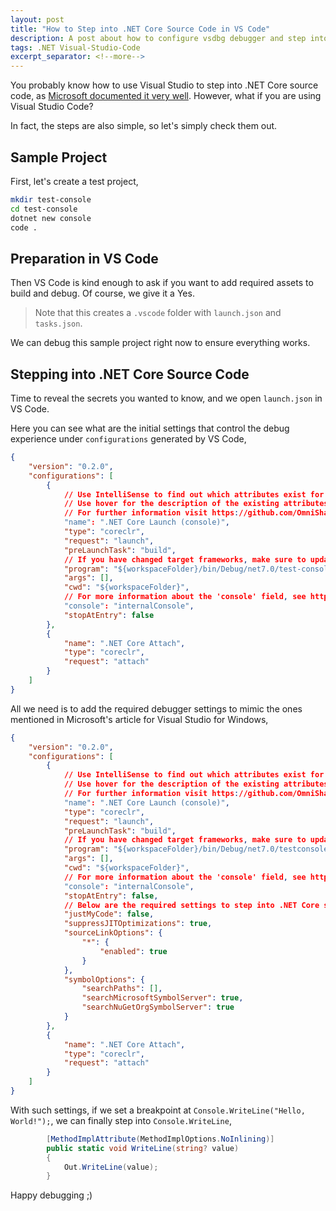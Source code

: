 ```yaml
---
layout: post
title: "How to Step into .NET Core Source Code in VS Code"
description: A post about how to configure vsdbg debugger and step into .NET Core source code in Visual Studio Code
tags: .NET Visual-Studio-Code
excerpt_separator: <!--more-->
---
```


You probably know how to use Visual Studio to step into .NET Core source code, as [Microsoft documented it very well](https://learn.microsoft.com/aspnet/core/test/debug-aspnetcore-source?view=aspnetcore-7.0). However, what if you are using Visual Studio Code?
<!--more-->

In fact, the steps are also simple, so let's simply check them out.

## Sample Project
First, let's create a test project,

``` bash
mkdir test-console
cd test-console
dotnet new console
code .
```

## Preparation in VS Code
Then VS Code is kind enough to ask if you want to add required assets to build and debug. Of course, we give it a Yes.

> Note that this creates a `.vscode` folder with `launch.json` and `tasks.json`.

We can debug this sample project right now to ensure everything works.

## Stepping into .NET Core Source Code
Time to reveal the secrets you wanted to know, and we open `launch.json` in VS Code.

Here you can see what are the initial settings that control the debug experience under `configurations` generated by VS Code,

``` json
{
    "version": "0.2.0",
    "configurations": [
        {
            // Use IntelliSense to find out which attributes exist for C# debugging
            // Use hover for the description of the existing attributes
            // For further information visit https://github.com/OmniSharp/omnisharp-vscode/blob/master/debugger-launchjson.md
            "name": ".NET Core Launch (console)",
            "type": "coreclr",
            "request": "launch",
            "preLaunchTask": "build",
            // If you have changed target frameworks, make sure to update the program path.
            "program": "${workspaceFolder}/bin/Debug/net7.0/test-console.dll",
            "args": [],
            "cwd": "${workspaceFolder}",
            // For more information about the 'console' field, see https://aka.ms/VSCode-CS-LaunchJson-Console
            "console": "internalConsole",
            "stopAtEntry": false
        },
        {
            "name": ".NET Core Attach",
            "type": "coreclr",
            "request": "attach"
        }
    ]
}
```

All we need is to add the required debugger settings to mimic the ones mentioned in Microsoft's article for Visual Studio for Windows,

``` json
{
    "version": "0.2.0",
    "configurations": [
        {
            // Use IntelliSense to find out which attributes exist for C# debugging
            // Use hover for the description of the existing attributes
            // For further information visit https://github.com/OmniSharp/omnisharp-vscode/blob/master/debugger-launchjson.md
            "name": ".NET Core Launch (console)",
            "type": "coreclr",
            "request": "launch",
            "preLaunchTask": "build",
            // If you have changed target frameworks, make sure to update the program path.
            "program": "${workspaceFolder}/bin/Debug/net7.0/testconsole-net7.dll",
            "args": [],
            "cwd": "${workspaceFolder}",
            // For more information about the 'console' field, see https://aka.ms/VSCode-CS-LaunchJson-Console
            "console": "internalConsole",
            "stopAtEntry": false,
            // Below are the required settings to step into .NET Core source code
            "justMyCode": false,
            "suppressJITOptimizations": true,
            "sourceLinkOptions": {
                "*": {
                    "enabled": true
                }
            },
            "symbolOptions": {
                "searchPaths": [],
                "searchMicrosoftSymbolServer": true,
                "searchNuGetOrgSymbolServer": true
            }
        },
        {
            "name": ".NET Core Attach",
            "type": "coreclr",
            "request": "attach"
        }
    ]
}
```

With such settings, if we set a breakpoint at `Console.WriteLine("Hello, World!");`, we can finally step into `Console.WriteLine`,

``` csharp
        [MethodImplAttribute(MethodImplOptions.NoInlining)]
        public static void WriteLine(string? value)
        {
            Out.WriteLine(value);
        }
```

Happy debugging ;)
